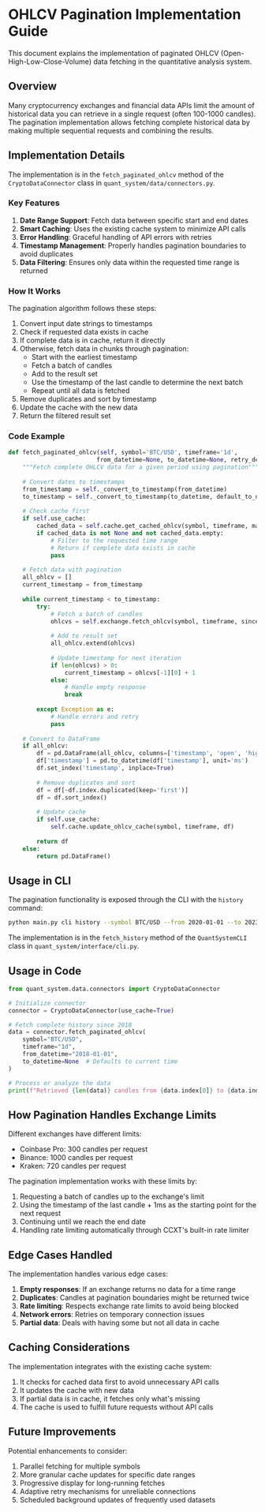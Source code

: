 # OHLCV Pagination Implementation Guide

This document explains the implementation of paginated OHLCV (Open-High-Low-Close-Volume) data fetching in the quantitative analysis system.

## Overview

Many cryptocurrency exchanges and financial data APIs limit the amount of historical data you can retrieve in a single request (often 100-1000 candles). The pagination implementation allows fetching complete historical data by making multiple sequential requests and combining the results.

## Implementation Details

The implementation is in the `fetch_paginated_ohlcv` method of the `CryptoDataConnector` class in `quant_system/data/connectors.py`.

### Key Features

1. **Date Range Support**: Fetch data between specific start and end dates
2. **Smart Caching**: Uses the existing cache system to minimize API calls
3. **Error Handling**: Graceful handling of API errors with retries
4. **Timestamp Management**: Properly handles pagination boundaries to avoid duplicates
5. **Data Filtering**: Ensures only data within the requested time range is returned

### How It Works

The pagination algorithm follows these steps:

1. Convert input date strings to timestamps
2. Check if requested data exists in cache
3. If complete data is in cache, return it directly
4. Otherwise, fetch data in chunks through pagination:
   - Start with the earliest timestamp
   - Fetch a batch of candles
   - Add to the result set
   - Use the timestamp of the last candle to determine the next batch
   - Repeat until all data is fetched
5. Remove duplicates and sort by timestamp
6. Update the cache with the new data
7. Return the filtered result set

### Code Example

```python
def fetch_paginated_ohlcv(self, symbol='BTC/USD', timeframe='1d', 
                         from_datetime=None, to_datetime=None, retry_delay=30):
    """Fetch complete OHLCV data for a given period using pagination"""
    
    # Convert dates to timestamps
    from_timestamp = self._convert_to_timestamp(from_datetime)
    to_timestamp = self._convert_to_timestamp(to_datetime, default_to_now=True)
    
    # Check cache first
    if self.use_cache:
        cached_data = self.cache.get_cached_ohlcv(symbol, timeframe, max_age_days=None)
        if cached_data is not None and not cached_data.empty:
            # Filter to the requested time range
            # Return if complete data exists in cache
            pass
    
    # Fetch data with pagination
    all_ohlcv = []
    current_timestamp = from_timestamp
    
    while current_timestamp < to_timestamp:
        try:
            # Fetch a batch of candles
            ohlcvs = self.exchange.fetch_ohlcv(symbol, timeframe, since=current_timestamp)
            
            # Add to result set
            all_ohlcv.extend(ohlcvs)
            
            # Update timestamp for next iteration
            if len(ohlcvs) > 0:
                current_timestamp = ohlcvs[-1][0] + 1
            else:
                # Handle empty response
                break
                
        except Exception as e:
            # Handle errors and retry
            pass
    
    # Convert to DataFrame
    if all_ohlcv:
        df = pd.DataFrame(all_ohlcv, columns=['timestamp', 'open', 'high', 'low', 'close', 'volume'])
        df['timestamp'] = pd.to_datetime(df['timestamp'], unit='ms')
        df.set_index('timestamp', inplace=True)
        
        # Remove duplicates and sort
        df = df[~df.index.duplicated(keep='first')]
        df = df.sort_index()
        
        # Update cache
        if self.use_cache:
            self.cache.update_ohlcv_cache(symbol, timeframe, df)
        
        return df
    else:
        return pd.DataFrame()
```

## Usage in CLI

The pagination functionality is exposed through the CLI with the `history` command:

```bash
python main.py cli history --symbol BTC/USD --from 2020-01-01 --to 2023-01-01
```

The implementation is in the `fetch_history` method of the `QuantSystemCLI` class in `quant_system/interface/cli.py`.

## Usage in Code

```python
from quant_system.data.connectors import CryptoDataConnector

# Initialize connector
connector = CryptoDataConnector(use_cache=True)

# Fetch complete history since 2018
data = connector.fetch_paginated_ohlcv(
    symbol="BTC/USD",
    timeframe="1d",
    from_datetime="2018-01-01",
    to_datetime=None  # Defaults to current time
)

# Process or analyze the data
print(f"Retrieved {len(data)} candles from {data.index[0]} to {data.index[-1]}")
```

## How Pagination Handles Exchange Limits

Different exchanges have different limits:

- Coinbase Pro: 300 candles per request
- Binance: 1000 candles per request
- Kraken: 720 candles per request

The pagination implementation works with these limits by:

1. Requesting a batch of candles up to the exchange's limit
2. Using the timestamp of the last candle + 1ms as the starting point for the next request
3. Continuing until we reach the end date
4. Handling rate limiting automatically through CCXT's built-in rate limiter

## Edge Cases Handled

The implementation handles various edge cases:

1. **Empty responses**: If an exchange returns no data for a time range
2. **Duplicates**: Candles at pagination boundaries might be returned twice
3. **Rate limiting**: Respects exchange rate limits to avoid being blocked
4. **Network errors**: Retries on temporary connection issues
5. **Partial data**: Deals with having some but not all data in cache

## Caching Considerations

The implementation integrates with the existing cache system:

1. It checks for cached data first to avoid unnecessary API calls
2. It updates the cache with new data
3. If partial data is in cache, it fetches only what's missing
4. The cache is used to fulfill future requests without API calls

## Future Improvements

Potential enhancements to consider:

1. Parallel fetching for multiple symbols
2. More granular cache updates for specific date ranges
3. Progressive display for long-running fetches
4. Adaptive retry mechanisms for unreliable connections
5. Scheduled background updates of frequently used datasets 